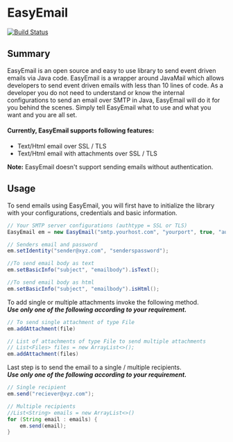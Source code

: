 # EasyEmail

[![Build Status](https://travis-ci.com/akshay0709/easyemail.svg?token=odjGeysjx21sHAzR3xQp&branch=master)](https://travis-ci.com/akshay0709/easyemail)

## Summary

EasyEmail is an open source and easy to use library to send event driven emails via Java code.
EasyEmail is a wrapper around JavaMail which allows developers to send event driven emails with less than 10 lines of code.
As a developer you do not need to understand or know the internal configurations to send an email over SMTP in Java, EasyEmail will do it for you behind the scenes. 
Simply tell EasyEmail what to use and what you want and you are all set.

#### Currently, EasyEmail supports following features:
 - Text/Html email over SSL / TLS
 - Text/Html email with attachments over SSL / TLS
 
**Note:** EasyEmail doesn't support sending emails without authentication.

## Usage

To send emails using EasyEmail, you will first have to initialize the library with your configurations, credentials and basic information.

```java
// Your SMTP server configurations (authtype = SSL or TLS)
EasyEmail em = new EasyEmail("smtp.yourhost.com", "yourport", true, "authtype");

// Senders email and password
em.setIdentity("sender@xyz.com", "senderspassword");
```
```java
//To send email body as text
em.setBasicInfo("subject", "emailbody").isText();

//To send email body as html
em.setBasicInfo("subject", "emailbody").isHtml();
```
To add single or multiple attachments invoke the following method.</br>
***Use only one of the following according to your requirement.***

```java
// To send single attachment of type File
em.addAttachment(file)

// List of attachments of type File to send multiple attachments
// List<Files> files = new ArrayList<>();
em.addAttachment(files)
```

Last step is to send the email to a single / multiple recipients.</br>
***Use only one of the following according to your requirement.***

```java
// Single recipient
em.send("reciever@xyz.com");

// Multiple recipients
//List<String> emails = new ArrayList<>()
for (String email : emails) {
    em.send(email);
}
```
